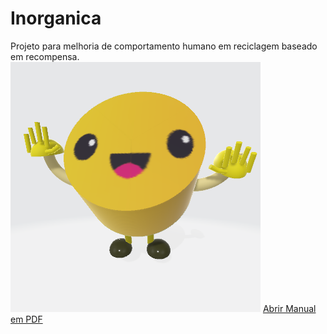 # Inorganica
Projeto para melhoria de comportamento humano em reciclagem baseado em recompensa.
![Logo](https://github.com/MauroNadalin/Inorganica/blob/main/img/tampinhalogo.png)
[Abrir Manual em PDF](https://docs.google.com/viewer?url=https://github.com/MauroNadalin/Inorganica/raw/main/manual.pdf)
